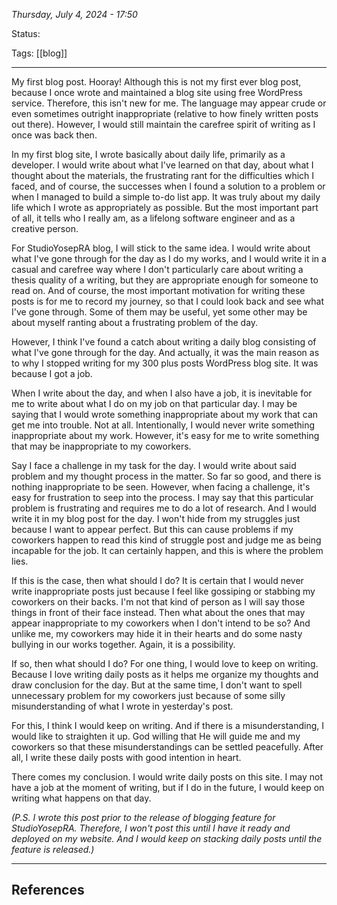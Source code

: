 
*Thursday, July 4, 2024 - 17:50*

Status:

Tags: [[blog]]

---

My first blog post. Hooray! Although this is not my first ever blog post, because I once wrote and maintained a blog site using free WordPress service. Therefore, this isn't new for me. The language may appear crude or even sometimes outright inappropriate (relative to how finely written posts out there). However, I would still maintain the carefree spirit of writing as I once was back then.

In my first blog site, I wrote basically about daily life, primarily as a developer. I would write about what I've learned on that day, about what I thought about the materials, the frustrating rant for the difficulties which I faced, and of course, the successes when I found a solution to a problem or when I managed to build a simple to-do list app. It was truly about my daily life which I wrote as appropriately as possible. But the most important part of all, it tells who I really am, as a lifelong software engineer and as a creative person.

For StudioYosepRA blog, I will stick to the same idea. I would write about what I've gone through for the day as I do my works, and I would write it in a casual and carefree way where I don't particularly care about writing a thesis quality of a writing, but they are appropriate enough for someone to read on. And of course, the most important motivation for writing these posts is for me to record my journey, so that I could look back and see what I've gone through. Some of them may be useful, yet some other may be about myself ranting about a frustrating problem of the day.

However, I think I've found a catch about writing a daily blog consisting of what I've gone through for the day. And actually, it was the main reason as to why I stopped writing for my 300 plus posts WordPress blog site. It was because I got a job.

When I write about the day, and when I also have a job, it is inevitable for me to write about what I do on my job on that particular day. I may be saying that I would wrote something inappropriate about my work that can get me into trouble. Not at all. Intentionally, I would never write something inappropriate about my work. However, it's easy for me to write something that may be inappropriate to my coworkers. 

Say I face a challenge in my task for the day. I would write about said problem and my thought process in the matter. So far so good, and there is nothing inappropriate to be seen. However, when facing a challenge, it's easy for frustration to seep into the process. I may say that this particular problem is frustrating and requires me to do a lot of research. And I would write it in my blog post for the day. I won't hide from my struggles just because I want to appear perfect. But this can cause problems if my coworkers happen to read this kind of struggle post and judge me as being incapable for the job. It can certainly happen, and this is where the problem lies.

If this is the case, then what should I do? It is certain that I would never write inappropriate posts just because I feel like gossiping or stabbing my coworkers on their backs. I'm not that kind of person as I will say those things in front of their face instead. Then what about the ones that may appear inappropriate to my coworkers when I don't intend to be so? And unlike me, my coworkers may hide it in their hearts and do some nasty bullying in our works together. Again, it is a possibility. 

If so, then what should I do? For one thing, I would love to keep on writing. Because I love writing daily posts as it helps me organize my thoughts and draw conclusion for the day. But at the same time, I don't want to spell unnecessary problem for my coworkers just because of some silly misunderstanding of what I wrote in yesterday's post.

For this, I think I would keep on writing. And if there is a misunderstanding, I would like to straighten it up. God willing that He will guide me and my coworkers so that these misunderstandings can be settled peacefully. After all, I write these daily posts with good intention in heart.

There comes my conclusion. I would write daily posts on this site. I may not have a job at the moment of writing, but if I do in the future, I would keep on writing what happens on that day.

*(P.S. I wrote this post prior to the release of blogging feature for StudioYosepRA. Therefore, I won't post this until I have it ready and deployed on my website. And I would keep on stacking daily posts until the feature is released.)*

---
## References

